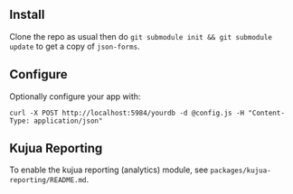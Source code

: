 
## Install

Clone the repo as usual then do `git submodule init && git submodule update` to
get a copy of `json-forms`.

## Configure

Optionally configure your app with:

```
curl -X POST http://localhost:5984/yourdb -d @config.js -H "Content-Type: application/json"
```

## Kujua Reporting

To enable the kujua reporting (analytics) module, see `packages/kujua-reporting/README.md`.
